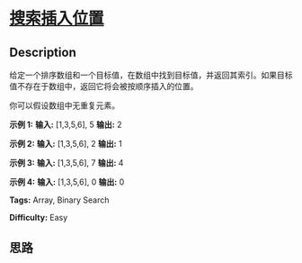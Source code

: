 # [搜索插入位置][title]

## Description

给定一个排序数组和一个目标值，在数组中找到目标值，并返回其索引。如果目标值不存在于数组中，返回它将会被按顺序插入的位置。

你可以假设数组中无重复元素。

**示例 1:**
            **输入:** [1,3,5,6], 5    **输出:** 2    

**示例  2:**
            **输入:** [1,3,5,6], 2    **输出:** 1    

**示例 3:**
            **输入:** [1,3,5,6], 7    **输出:** 4    

**示例 4:**
            **输入:** [1,3,5,6], 0    **输出:** 0    


**Tags:** Array, Binary Search

**Difficulty:** Easy

## 思路

[title]: https://leetcode-cn.com/problems/search-insert-position
